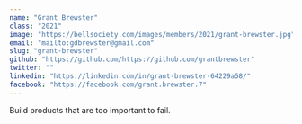 ```yaml
---
name: "Grant Brewster"
class: "2021"
image: "https://bellsociety.com/images/members/2021/grant-brewster.jpg"
email: "mailto:gdbrewster@gmail.com"
slug: "grant-brewster"
github: "https://github.com/https://github.com/grantbrewster"
twitter: ""
linkedin: "https://linkedin.com/in/grant-brewster-64229a58/"
facebook: "https://facebook.com/grant.brewster.7"
---
```

Build products that are too important to fail.